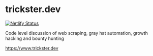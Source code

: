 # trickster.dev

[![Netlify Status](https://api.netlify.com/api/v1/badges/6c2dc658-e704-4193-bd09-301ea0422bbc/deploy-status)](https://app.netlify.com/sites/elegant-cori-0749d1/deploys)

Code level discussion of web scraping, gray hat automation, growth hacking and bounty hunting

https://www.trickster.dev
